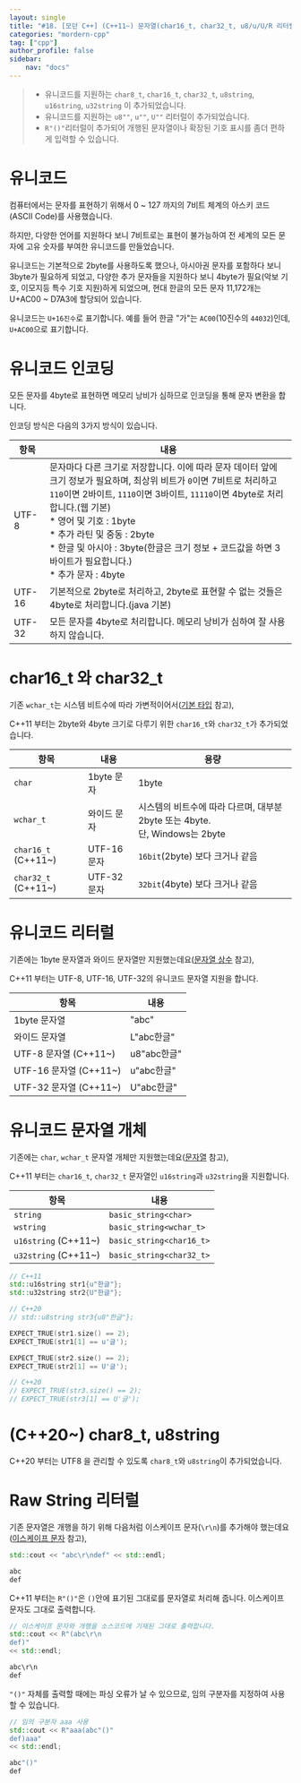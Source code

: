 ```yaml
---
layout: single
title: "#18. [모던 C++] (C++11~) 문자열(char16_t, char32_t, u8/u/U/R 리터럴, std::u16string, std::u32string) (C++20~) char8_t, std::u8string"
categories: "mordern-cpp"
tag: ["cpp"]
author_profile: false
sidebar: 
    nav: "docs"
---
```

> * 유니코드를 지원하는 `char8_t`, `char16_t`, `char32_t`, `u8string`, `u16string`, `u32string` 이 추가되었습니다.
> * 유니코드를 지원하는 `u8""`, `u""`, `U""` 리터럴이 추가되었습니다. 
> * `R"()"`리터럴이 추가되어 개행된 문자열이나 확장된 기호 표시를 좀더 편하게 입력할 수 있습니다.

# 유니코드

컴퓨터에서는 문자를 표현하기 위해서 0 ~ 127 까지의 7비트 체계의 아스키 코드(ASCII Code)를 사용했습니다.

하지만, 다양한 언어를 지원하다 보니 7비트로는 표현이 불가능하여 전 세계의 모든 문자에 고유 숫자를 부여한 유니코드를 만들었습니다. 

유니코드는 기본적으로 2byte를 사용하도록 했으나, 아시아권 문자를 포함하다 보니 3byte가 필요하게 되었고, 다양한 추가 문자들을 지원하다 보니 4byte가 필요(악보 기호, 이모지등 특수 기호 지원)하게 되었으며, 현대 한글의 모든 문자 11,172개는 U+AC00 ~ D7A3에 할당되어 있습니다.

유니코드는 `U+16진수`로 표기합니다. 예를 들어 한글 "가"는 `AC00`(10진수의 `44032`)인데, `U+AC00`으로 표기합니다.

# 유니코드 인코딩

모든 문자를 4byte로 표현하면 메모리 낭비가 심하므로 인코딩을 통해 문자 변환을 합니다.

인코딩 방식은 다음의 3가지 방식이 있습니다.

|항목|내용|
|--|--|
|UTF-8|문자마다 다른 크기로 저장합니다. 이에 따라 문자 데이터 앞에 크기 정보가 필요하며, 최상위 비트가 `0`이면 7비트로 처리하고 `110`이면 2바이트, `1110`이면 3바이트, `11110`이면 4byte로 처리합니다.(웹 기본)<br/>* 영어 및 기호 : 1byte<br/>* 추가 라틴 및 중동 : 2byte<br/>* 한글 및 아시아 : 3byte(한글은 크기 정보 + 코드값을 하면 3바이트가 필요합니다.)<br/>* 추가 문자 : 4byte
|UTF-16|기본적으로 2byte로 처리하고, 2byte로 표현할 수 없는 것들은 4byte로 처리합니다.(java 기본)|
|UTF-32|모든 문자를 4byte로 처리합니다. 메모리 낭비가 심하여 잘 사용하지 않습니다.|

# char16_t 와 char32_t

기존 `wchar_t`는 시스템 비트수에 따라 가변적이어서([기본 타입](https://tango1202.github.io/classic-cpp-guide/classic-cpp-guide-type/) 참고),

C++11 부터는 2byte와 4byte 크기로 다루기 위한 `char16_t`와 `char32_t`가 추가되었습니다.

|항목|내용|용량|
|--|--|--|
|`char`|1byte 문자|1byte|
|`wchar_t`|와이드 문자|시스템의 비트수에 따라 다르며, 대부분 2byte 또는 4byte.<br/>단, Windows는 2byte|
|`char16_t` (C++11~)| UTF-16 문자|`16bit`(2byte) 보다 크거나 같음|
|`char32_t` (C++11~)| UTF-32 문자|`32bit`(4byte) 보다 크거나 같음|

# 유니코드 리터럴

기존에는 1byte 문자열과 와이드 문자열만 지원했는데요([문자열 상수](https://tango1202.github.io/classic-cpp-guide/classic-cpp-guide-literals/#%EB%AC%B8%EC%9E%90%EC%97%B4-%EC%83%81%EC%88%98) 참고),

 C++11 부터는 UTF-8, UTF-16, UTF-32의 유니코드 문자열 지원을 합니다.

|항목|내용|
|--|--|
|1byte 문자열|"abc"|
|와이드 문자열|L"abc한글"|
|UTF-8 문자열 (C++11~)|u8"abc한글"|
|UTF-16 문자열 (C++11~)|u"abc한글"|
|UTF-32 문자열 (C++11~)|U"abc한글"|

# 유니코드 문자열 개체

기존에는 `char`, `wchar_t` 문자열 개체만 지원했는데요([문자열](https://tango1202.github.io/classic-cpp-stl/classic-cpp-stl-string/) 참고),

C++11 부터는 `char16_t`, `char32_t` 문자열인 `u16string`과 `u32string`을 지원합니다.

|항목|내용|
|--|--|
|`string`|`basic_string<char>`|
|`wstring`|`basic_string<wchar_t>`|
|`u16string` (C++11~)|`basic_string<char16_t>`|
|`u32string` (C++11~)|`basic_string<char32_t>`|

```cpp
// C++11
std::u16string str1{u"한글"};
std::u32string str2{U"한글"};

// C++20
// std::u8string str3{u8"한글"};

EXPECT_TRUE(str1.size() == 2);
EXPECT_TRUE(str1[1] == u'글'); 

EXPECT_TRUE(str2.size() == 2);
EXPECT_TRUE(str2[1] == U'글');

// C++20
// EXPECT_TRUE(str3.size() == 2);
// EXPECT_TRUE(str3[1] == U'글');
```

# (C++20~) char8_t, u8string

C++20 부터는 UTF8 을 관리할 수 있도록 `char8_t`와 `u8string`이 추가되었습니다.

# Raw String 리터럴

기존 문자열은 개행을 하기 위해 다음처럼 이스케이프 문자(`\r\n`)를 추가해야 했는데요([이스케이프 문자](https://tango1202.github.io/classic-cpp-guide/classic-cpp-guide-literals/#%EC%9D%B4%EC%8A%A4%EC%BC%80%EC%9D%B4%ED%94%84-%EB%AC%B8%EC%9E%90) 참고),

```cpp
std::cout << "abc\r\ndef" << std::endl;
```

```cpp
abc
def
```

C++11 부터는 `R"()"`은 `()`안에 표기된 그대로를 문자열로 처리해 줍니다. 이스케이프 문자도 그대로 출력합니다.

```cpp
// 이스케이프 문자와 개행을 소스코드에 기재된 그대로 출력합니다.
std::cout << R"(abc\r\n
def)"
<< std::endl;
```

```cpp
abc\r\n
def
```

`"()"` 자체를 출력할 때에는 파싱 오류가 날 수 있으므로, 임의 구분자를 지정하여 사용할 수 있습니다.

```cpp
// 임의 구분자 aaa 사용
std::cout << R"aaa(abc"()"
def)aaa"
<< std::endl;
```

```cpp
abc"()"
def
```